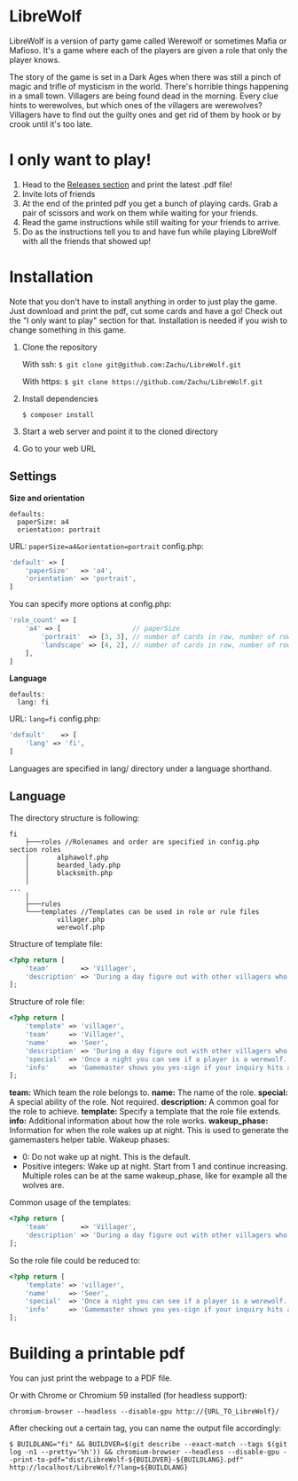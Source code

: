 # LibreWolf

LibreWolf is a version of party game called Werewolf or sometimes Mafia or Mafioso. It's a game where each of the players are given a role that only the player knows.

The story of the game is set in a Dark Ages when there was still a pinch of magic and trifle of mysticism in the world. There's horrible things happening in a small town. Villagers are being found dead in the morning. Every clue hints to werewolves, but which ones of the villagers are werewolves? Villagers have to find out the guilty ones and get rid of them by hook or by crook until it's too late.

# I only want to play!

1. Head to the [Releases section](https://github.com/Zachu/LibreWolf/releases) and print the latest .pdf file!
2. Invite lots of friends
3. At the end of the printed pdf you get a bunch of playing cards. Grab a pair of scissors and work on them while waiting for your friends.
4. Read the game instructions while still waiting for your friends to arrive.
5. Do as the instructions tell you to and have fun while playing LibreWolf with all the friends that showed up!

# Installation

Note that you don't have to install anything in order to just play the game. Just download and print the pdf, cut some cards and have a go! Check out the "I only want to play" section for that. Installation is needed if you wish to change something in this game.

1. Clone the repository

   With ssh: `$ git clone git@github.com:Zachu/LibreWolf.git`

   With https: `$ git clone https://github.com/Zachu/LibreWolf.git`

2. Install dependencies

   `$ composer install`

3. Start a web server and point it to the cloned directory
4. Go to your web URL

## Settings

__Size and orientation__
```
defaults:
  paperSize: a4
  orientation: portrait
```

URL: `paperSize=a4&orientation=portrait`
config.php: 
```php
'default' => [
    'paperSize'   => 'a4',
    'orientation' => 'portrait',
]
```

You can specify more options at config.php:
```php
'role_count' => [
    'a4' => [                  // paperSize
        'portrait'  => [3, 3], // number of cards in row, number of rows
        'landscape' => [4, 2], // number of cards in row, number of rows
    ],
]
```

__Language__
```
defaults:
  lang: fi
```

URL: `lang=fi`
config.php:
```php
'default'    => [
    'lang' => 'fi',
]
```

Languages are specified in lang/ directory under a language shorthand.

## Language

The directory structure is following:
```
fi
    ├───roles //Rolenames and order are specified in config.php section roles
    │       alphawolf.php
    │       bearded_lady.php
    │       blacksmith.php
    │
...
    │
    ├───rules
    └───templates //Templates can be used in role or rule files
            villager.php
            werewolf.php
```

Structure of template file:
```php
<?php return [
    'team'        => 'Villager',
    'description' => 'During a day figure out with other villagers who are the werewolves, and get rid of them before it is too late!',
];
```

Structure of role file:
```php
<?php return [
    'template' => 'villager',
    'team'     => 'Villager',
    'name'     => 'Seer',
    'description' => 'During a day figure out with other villagers who are the werewolves, and get rid of them before it is too late!',
    'special'  => 'Once a night you can see if a player is a werewolf.',
    'info'     => 'Gamemaster shows you yes-sign if your inquiry hits a werewolf.',
];
```
__team:__ Which team the role belongs to.
__name:__ The name of the role.
__special:__ A special ability of the role. Not required.
__description:__ A common goal for the role to achieve.
__template:__ Specify a template that the role file extends.
__info:__ Additional information about how the role works.
__wakeup_phase:__ Information for when the role wakes up at night. This is used to generate the gamemasters helper table.
Wakeup phases:
 - 0: Do not wake up at night. This is the default.
 - Positive integers: Wake up at night. Start from 1 and continue increasing. Multiple roles can be at the same wakeup_phase, like for example all the wolves are.

Common usage of the templates:
```php
<?php return [
    'team'        => 'Villager',
    'description' => 'During a day figure out with other villagers who are the werewolves, and get rid of them before it is too late!',
];
```

So the role file could be reduced to:
```php
<?php return [
    'template' => 'villager',
    'name'     => 'Seer',
    'special'  => 'Once a night you can see if a player is a werewolf.',
    'info'     => 'Gamemaster shows you yes-sign if your inquiry hits a werewolf.',
];
```

# Building a printable pdf

You can just print the webpage to a PDF file.

Or with Chrome or Chromium 59 installed (for headless support):
```
chromium-browser --headless --disable-gpu http://{URL_TO_LibreWolf}/
```

After checking out a certain tag, you can name the output file accordingly:
```
$ BUILDLANG="fi" && BUILDVER=$(git describe --exact-match --tags $(git log -n1 --pretty='%h')) && chromium-browser --headless --disable-gpu --print-to-pdf="dist/LibreWolf-${BUILDVER}-${BUILDLANG}.pdf" http://localhost/LibreWolf/?lang=${BUILDLANG}
```
